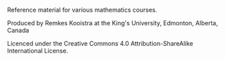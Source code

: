 Reference material for various mathematics courses. 

Produced by Remkes Kooistra at the King's University, Edmonton,
Alberta, Canada

Licenced under the Creative Commons 4.0 Attribution-ShareAlike
International License. 

